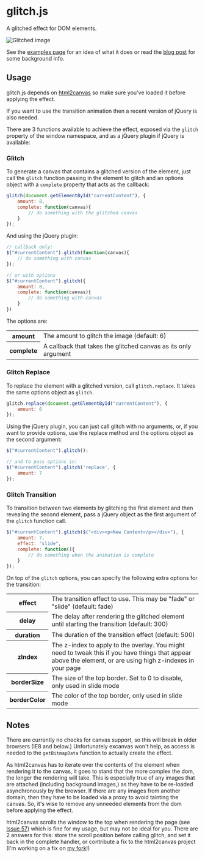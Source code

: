 glitch.js
=========

A glitched effect for DOM elements.

![Glitched image](http://sjhewitt.github.com/glitch.js/images/example.png)

See the [examples page](http://sjhewitt.github.com/glitch.js/examples.html) for 
an idea of what it does or read the [blog post](http://blog.sjhewitt.co.uk/2012/07/javascript-glitch-effect-glitch-js/)
for some background info.

Usage
-----

glitch.js depends on [html2canvas](https://github.com/niklasvh/html2canvas) so 
make sure you've loaded it before applying the effect.

If you want to use the transition animation then a recent version of jQuery is
also needed.

There are 3 functions available to achieve the effect, exposed via the `glitch`
property of the window namespace, and as a jQuery plugin if jQuery is available: 

### Glitch

To generate a canvas that contains a glitched version of the element, just
call the `glitch` function passing in the element to glitch and an options
object with a `complete` property that acts as the callback:

```javascript
glitch(document.getElementById("currentContent"), {
    amount: 8,
    complete: function(canvas){
        // do something with the glitched canvas
    }
});
```

And using the jQuery plugin:

```javascript
// callback only:
$("#currentContent").glitch(function(canvas){
    // do something with canvas
});

// or with options
$("#currentContent").glitch({
    amount: 8,
    complete: function(canvas){
        // do something with canvas
    }
})
```

The options are:

<table>
    <tr>
        <th>amount</th>
        <td>The amount to glitch the image (default: 6)</td>
    </tr>
    <tr>
        <th>complete</th>
        <td>A callback that takes the glitched canvas as its only argument</td>
    </tr>
</table>

### Glitch Replace

To replace the element with a glitched version, call `glitch.replace`. It takes
the same options object as `glitch`.

```javascript
glitch.replace(document.getElementById("currentContent"), {
    amount: 6
});
```

Using the jQuery plugin, you can just call glitch with no arguments, or, if you
want to provide options, use the replace method and the options object as the
second argument:

```javascript
$("#currentContent").glitch();

// and to pass options in:
$("#currentContent").glitch('replace', {
    amount: 7
});
```

### Glitch Transition

To transition between two elements by glitching the first element and then 
revealing the second element, pass a jQuery object as the first argument of the
`glitch` function call.

```javascript
$("#currentContent").glitch($("<div><p>New Content</p></div>"), {
    amount: 7,
    effect: "slide",
    complete: function(){
        // do something when the animation is complete
    }
});
```

On top of the `glitch` options, you can specify the following extra options for
the transition:

<table>
    <tr>
        <th>effect</th>
        <td>The transition effect to use. This may be "fade" or "slide" 
            (default: fade)</td>
    </tr>
    <tr>
        <th>delay</th>
        <td>The delay after rendering the glitched element until starting the 
            transition (default: 300)</td>
    </tr>
    <tr>
        <th>duration</th>
        <td>The duration of the transition effect (default: 500)</td>
    </tr>
    <tr>
        <th>zIndex</th>
        <td>The z-index to apply to the overlay. You might need to tweak this 
            if you have things that appear above the element, or are using high 
            z-indexes in your page</td>
    </tr>
    <tr>
        <th>borderSize</th>
        <td>The size of the top border. Set to 0 to disable, only used in slide mode</td>
    </tr>
    <tr>
        <th>borderColor</th>
        <td>The color of the top border, only used in slide mode</td>
    </tr>
</table>

Notes
-----

There are currently no checks for canvas support, so this will break in older 
browsers (IE8 and below.) Unfortunately excanvas won't help, as access is needed
to the `getBitmapData` function to actually create the effect.

As html2canvas has to iterate over the contents of the element when rendering it
to the canvas, it goes to stand that the more complex the dom, the longer the 
rendering will take. This is especially true of any images that are attached 
(including background images,) as they have to be re-loaded asynchronously by 
the browser. If there are any images from another domain, then they have to be 
loaded via a proxy to avoid tainting the canvas. So, it's wise to remove any 
unneeded elements from the dom before applying the effect.

html2canvas scrolls the window to the top when rendering the page (see 
[Issue 57](https://github.com/niklasvh/html2canvas/issues/57)) which is fine for
my usage, but may not be ideal for you. There are 2 answers for this: store the 
scroll position before calling glitch, and set it back in the complete handler, 
or contribute a fix to the html2canvas project (I'm working on a fix on 
[my fork](https://github.com/sjhewitt/html2canvas/tree/no-scroll)!)
